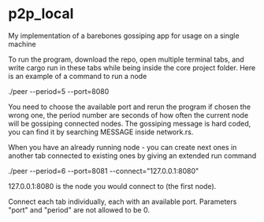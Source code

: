 # p2p_local
My implementation of a barebones gossiping app for usage on a single machine

To run the program, download the repo, open multiple terminal tabs, and write cargo run in these tabs while being inside the core project folder. 
Here is an example of a command to run a node

./peer --period=5 --port=8080

You need to choose the available port and rerun the program if chosen the wrong one, the period number are seconds of how often the current node will be gossiping connected nodes. The gossiping message is hard coded, you can find it by searching MESSAGE inside network.rs.

When you have an already running node - you can create next ones in another tab connected to existing ones by giving an extended run command

./peer --period=6 --port=8081 --connect="127.0.0.1:8080"

127.0.0.1:8080 is the node you would connect to (the first node).

Connect each tab individually, each with an available port. Parameters "port" and "period" are not allowed to be 0.
